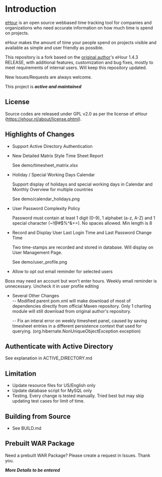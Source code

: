 Introduction
===================

[eHour](https://github.com/te-con/ehour) is an open source webbased time tracking tool for companies and organizations who need accurate information on how much time is spend on projects.

eHour makes the amount of time your people spend on projects visible and available as simple and user friendly as possible.

This repository is a fork based on the [original author](https://github.com/te-con)'s eHour 1.4.3 RELEASE, with additional features, customization and bug fixes, mostly to meet requirements of internal users. Will keep this repository updated.

New Issues/Requests are always welcome.

This project is ***active and maintained***

License
-------------

Source codes are released under GPL v2.0 as per the license of eHour (https://ehour.nl/about/license.phtml).

Highlights of Changes
-------------
 - Support Active Directory Authentication
 - New Detailed Matrix Style Time Sheet Report
 
   See demo/timesheet_matrix.xlsx
 - Holiday / Special Working Days Calendar
 
   Support display of holidays and special working days in Calendar and Monthly Overview for multiple countries
   
   See demo/calendar_holidays.png
 - User Password Complexity Policy
   
   Password must contain at least 1 digit (0-9), 1 alphabet (a-z, A-Z) and 1 special character (~!@#$%^&+=). No spaces allowed. Min length is 8
 - Record and Display User Last Login Time and Last Password Change Time
   
   Two time-stamps are recorded and stored in database. Will display on User Management Page.
   
   See demo/user_profile.png

 - Allow to opt out email reminder for selected users
  
 Boss may need an account but won't enter hours. Weekly email reminder is unnecessary. Uncheck it in user profile editing

 - Several Other Changes   
   -- Modified parent pom.xml will make download of most of dependencies directly from official Maven repository. Only 1 charting module will still download from original author's repository.

   -- Fix an interal error on weekly timesheet panel, caused by saving timesheet entries in a different persistence context that used for querying. (org.hibernate.NonUniqueObjectException exception)



Authenticate with Active Directory
------------
See explanation in ACTIVE_DIRECTORY.md

Limitation
-------------
 - Update resource files for US/English only
 - Update database script for MySQL only
 - Testing. Every change is tested manually. Tried best but may skip updating test cases for limit of time.


Building from Source
------------
 - See BUILD.md
 

Prebuilt WAR Package
------------
Need a prebuilt WAR Package? Please create a request in Issues. Thank you.

   
***More Details to be entered***
